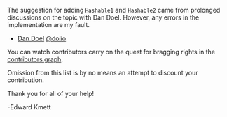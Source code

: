 The suggestion for adding `Hashable1` and `Hashable2` came from prolonged discussions on the topic with Dan Doel. However, any errors in the implementation are my fault.

* [Dan Doel](mailto:dan.doel@gmail.com) [@dolio](https://github.com/dolio)

You can watch contributors carry on the quest for bragging rights in the [contributors graph](https://github.com/analytics/compensated/graphs/contributors).

Omission from this list is by no means an attempt to discount your contribution.

Thank you for all of your help!

-Edward Kmett
